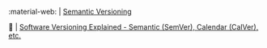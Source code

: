 :material-web: | [Semantic Versioning](https://semver.org)</br>

:baby_bottle:  | [Software Versioning Explained - Semantic (SemVer), Calendar (CalVer), etc.](https://www.youtube.com/watch?v=xvPiZyx0cDc&ab_channel=DevOpsToolkit)</br>